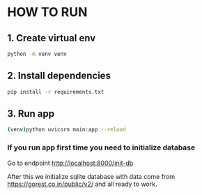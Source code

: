 # HOW TO RUN

## 1. Create virtual env

```bash
python -m venv venv
```

## 2. Install dependencies

```bash
pip install -r requirements.txt
```

## 3. Run app

```bash
(venv)python uvicorn main:app --reload
```

### If you run app first time you need to initialize database

Go to endpoint <http://localhost:8000/init-db>

After this  we initialize sqlite database with data come from <https://gorest.co.in/public/v2/> and all ready to work.
